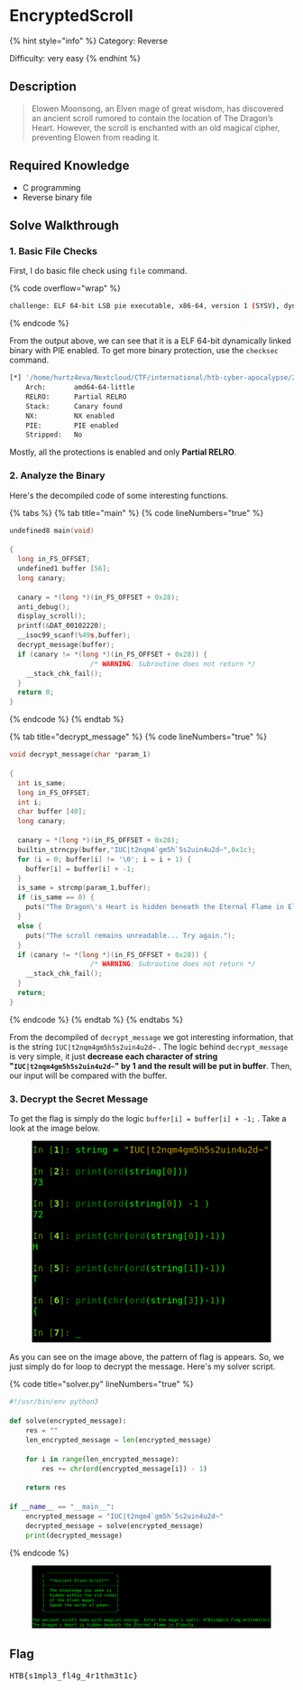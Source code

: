 # EncryptedScroll

{% hint style="info" %}
Category: Reverse

Difficulty: very easy
{% endhint %}

## Description

> Elowen Moonsong, an Elven mage of great wisdom, has discovered an ancient scroll rumored to contain the location of The Dragon’s Heart. However, the scroll is enchanted with an old magical cipher, preventing Elowen from reading it.

## Required Knowledge

* C programming
* Reverse binary file

## Solve Walkthrough

### 1. Basic File Checks

First, I do basic file check using `file` command.

{% code overflow="wrap" %}
```bash
challenge: ELF 64-bit LSB pie executable, x86-64, version 1 (SYSV), dynamically linked, interpreter /lib64/ld-linux-x86-64.so.2, BuildID[sha1]=5e966c94fbbe92e2607134ac2c0c78ee9d555b30, for GNU/Linux 4.4.0, not stripped
```
{% endcode %}

From the output above, we can see that it is a ELF 64-bit dynamically linked binary with PIE enabled. To get more binary protection, use the `checksec` command.

```bash
[*] '/home/hurtz4eva/Nextcloud/CTF/international/htb-cyber-apocalypse/2025/rev/01_EncryptedScroll/rev_encryptedscroll/challenge'
    Arch:       amd64-64-little
    RELRO:      Partial RELRO
    Stack:      Canary found
    NX:         NX enabled
    PIE:        PIE enabled
    Stripped:   No
```

Mostly, all the protections is enabled and only **Partial RELRO**.

### 2. Analyze the Binary

Here's the decompiled code of some interesting functions.

{% tabs %}
{% tab title="main" %}
{% code lineNumbers="true" %}
```c
undefined8 main(void)

{
  long in_FS_OFFSET;
  undefined1 buffer [56];
  long canary;
  
  canary = *(long *)(in_FS_OFFSET + 0x28);
  anti_debug();
  display_scroll();
  printf(&DAT_00102220);
  __isoc99_scanf(%49s,buffer);
  decrypt_message(buffer);
  if (canary != *(long *)(in_FS_OFFSET + 0x28)) {
                    /* WARNING: Subroutine does not return */
    __stack_chk_fail();
  }
  return 0;
}
```
{% endcode %}
{% endtab %}

{% tab title="decrypt_message" %}
{% code lineNumbers="true" %}
```c
void decrypt_message(char *param_1)

{
  int is_same;
  long in_FS_OFFSET;
  int i;
  char buffer [40];
  long canary;
  
  canary = *(long *)(in_FS_OFFSET + 0x28);
  builtin_strncpy(buffer,"IUC|t2nqm4`gm5h`5s2uin4u2d~",0x1c);
  for (i = 0; buffer[i] != '\0'; i = i + 1) {
    buffer[i] = buffer[i] + -1;
  }
  is_same = strcmp(param_1,buffer);
  if (is_same == 0) {
    puts("The Dragon\'s Heart is hidden beneath the Eternal Flame in Eldoria.");
  }
  else {
    puts("The scroll remains unreadable... Try again.");
  }
  if (canary != *(long *)(in_FS_OFFSET + 0x28)) {
                    /* WARNING: Subroutine does not return */
    __stack_chk_fail();
  }
  return;
}
```
{% endcode %}
{% endtab %}
{% endtabs %}

From the decompiled of `decrypt_message`  we got interesting information, that is the string `IUC|t2nqm4gm5h5s2uin4u2d~` . The logic behind `decrypt_message` is very simple, it just **decrease each character of string "`IUC|t2nqm4gm5h5s2uin4u2d~`" by 1 and the result will be put in buffer**. Then, our input will be compared with the buffer.

### 3. Decrypt the Secret Message

To get the flag is simply do the logic `buffer[i] = buffer[i] + -1;` . Take a look at the image below.

<figure><img src="../.gitbook/assets/image (56).png" alt=""><figcaption></figcaption></figure>

As you can see on the image above, the pattern of flag is appears. So, we just simply do for loop to decrypt the message. Here's my solver script.

{% code title="solver.py" lineNumbers="true" %}
```python
#!/usr/bin/env python3

def solve(encrypted_message):
    res = ""
    len_encrypted_message = len(encrypted_message)

    for i in range(len_encrypted_message):
        res += chr(ord(encrypted_message[i]) - 1)

    return res

if __name__ == "__main__":
    encrypted_message = "IUC|t2nqm4`gm5h`5s2uin4u2d~"
    decrypted_message = solve(encrypted_message)
    print(decrypted_message)
```
{% endcode %}

<figure><img src="../.gitbook/assets/image (58).png" alt=""><figcaption></figcaption></figure>

## Flag

<kbd>HTB{s1mpl3\_fl4g\_4r1thm3t1c}</kbd>
